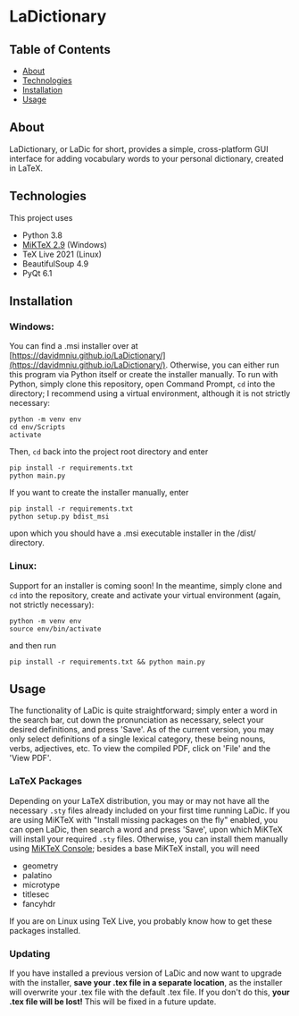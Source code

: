 # LaDictionary

## Table of Contents
* [About](#about)
* [Technologies](#technologies)
* [Installation](#installation)
* [Usage](#usage)

## About
LaDictionary, or LaDic for short, provides a simple, cross-platform GUI interface for adding vocabulary words to your personal dictionary, created in LaTeX.

## Technologies
This project uses
* Python 3.8
* [MiKTeX 2.9](https://miktex.org/howto/download-miktex-2-9) (Windows)
* TeX Live 2021 (Linux)
* BeautifulSoup 4.9
* PyQt 6.1

## Installation

### Windows:
You can find a .msi installer over at [https://davidmniu.github.io/LaDictionary/](https://davidmniu.github.io/LaDictionary/). Otherwise, you can either run this program via Python itself or create the installer manually. To run with Python, simply clone this repository, open Command Prompt, `cd` into the directory; I recommend using a virtual environment, although it is not strictly necessary:

```
python -m venv env
cd env/Scripts
activate
```

Then, `cd` back into the project root directory and enter 

```
pip install -r requirements.txt
python main.py
```

If you want to create the installer manually, enter 

```
pip install -r requirements.txt
python setup.py bdist_msi
```
upon which you should have a .msi executable installer in the /dist/ directory.

### Linux:
Support for an installer is coming soon! In the meantime, simply clone and `cd` into the repository, create and activate your virtual environment (again, not strictly necessary):

```
python -m venv env
source env/bin/activate
```

and then run

```
pip install -r requirements.txt && python main.py
```

## Usage
The functionality of LaDic is quite straightforward; simply enter a word in the search bar, cut down the pronunciation as necessary, select your desired definitions, and press 'Save'. As of the current version, you may only select definitions of a single lexical category, these being nouns, verbs, adjectives, etc. To view the compiled PDF, click on 'File' and the 'View PDF'.

### LaTeX Packages
Depending on your LaTeX distribution, you may or may not have all the necessary `.sty` files already included on your first time running LaDic. If you are using MiKTeX with "Install missing packages on the fly" enabled, you can open LaDic, then search a word and press 'Save', upon which MiKTeX will install your required `.sty` files. Otherwise, you can install them manually using [MiKTeX Console](https://tex.stackexchange.com/questions/484084/how-can-i-install-a-package-on-miktex); besides a base MiKTeX install, you will need

* geometry
* palatino
* microtype
* titlesec
* fancyhdr

If you are on Linux using TeX Live, you probably know how to get these packages installed.

### Updating
If you have installed a previous version of LaDic and now want to upgrade with the installer, **save your .tex file in a separate location**, as the installer will overwrite your .tex file with the default .tex file. If you don't do this, **your .tex file will be lost!** This will be fixed in a future update.
